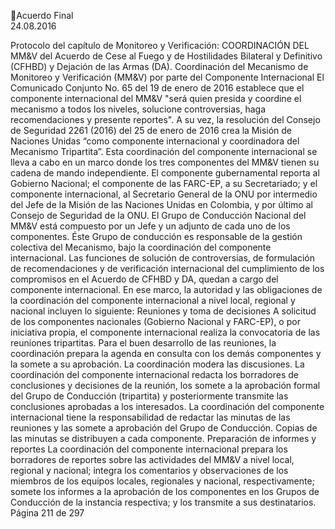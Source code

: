 Acuerdo Final  
24.08.2016  

 
Protocolo del capítulo de Monitoreo y Verificación: COORDINACIÓN DEL MM&V del Acuerdo de Cese 
al Fuego y de Hostilidades Bilateral y Definitivo (CFHBD) y Dejación de las Armas (DA). 
Coordinación  del  Mecanismo  de  Monitoreo  y  Verificación  (MM&V)  por  parte  del  Componente 
Internacional 
El Comunicado Conjunto No. 65 del 19 de enero de 2016 establece que el componente internacional del 
MM&V "será quien presida y coordine el mecanismo a todos los niveles, solucione controversias, haga 
recomendaciones y presente reportes". A su vez, la resolución  del Consejo de Seguridad 2261 (2016) del 
25 de enero de 2016 crea la Misión de Naciones Unidas “como componente internacional y coordinadora 
del Mecanismo Tripartita”. 
Esta coordinación del componente internacional se lleva a cabo en un marco donde los tres componentes 
del  MM&V  tienen  su  cadena  de  mando  independiente.  El  componente  gubernamental  reporta  al 
Gobierno Nacional; el componente de las FARC-EP, a su Secretariado; y el componente internacional, al 
Secretario General de la ONU por intermedio del Jefe de la Misión de las Naciones Unidas en Colombia, y 
por último al Consejo de Seguridad de la ONU. 
El Grupo de Conducción Nacional del MM&V está compuesto por un Jefe y un adjunto de cada uno de los 
componentes.  Éste Grupo de conducción es responsable de la gestión colectiva del Mecanismo, bajo la 
coordinación del componente internacional. Las funciones de solución de controversias, de formulación 
de recomendaciones y de verificación internacional del cumplimiento de los compromisos en el Acuerdo 
de CFHBD y DA, quedan a cargo del componente internacional. 
En  ese  marco,  la  autoridad  y  las  obligaciones  de  la  coordinación  del  componente  internacional  a  nivel 
local, regional y nacional incluyen lo siguiente: 
Reuniones y toma de decisiones 
A  solicitud  de  los  componentes  nacionales  (Gobierno  Nacional  y  FARC-EP),  o  por  iniciativa  propia,  el 
componente internacional realiza la convocatoria de las reuniones tripartitas. 
Para el buen desarrollo de las reuniones, la coordinación prepara la agenda en consulta con los demás 
componentes y la somete a su aprobación. 
La coordinación modera las discusiones. 
La coordinación del componente internacional redacta los borradores de conclusiones y decisiones de la 
reunión,  los  somete  a  la  aprobación  formal  del  Grupo  de  Conducción  (tripartita)  y  posteriormente 
transmite las conclusiones aprobadas a los interesados. 
La  coordinación  del  componente  internacional  tiene  la  responsabilidad  de  redactar  las  minutas  de  las 
reuniones y las somete a aprobación del Grupo de Conducción. Copias de las minutas se distribuyen a 
cada componente. 
Preparación de informes y reportes 
La coordinación del componente internacional prepara los borradores de reportes sobre las actividades 
del MM&V a nivel local, regional y nacional; integra los comentarios y observaciones de los miembros de 
los equipos locales, regionales y nacional, respectivamente; somete los informes a la aprobación de los 
componentes en los Grupos de Conducción de la instancia respectiva; y los transmite a sus destinatarios. 
Página 211 de 297 
 

